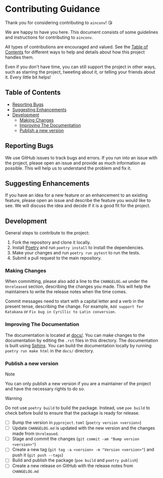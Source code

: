 <!-- omit in toc -->
# Contributing Guidance

Thank you for considering contributing to `ainconv`! 😘

We are happy to have you here. This document consists of some guidelines and instructions for contributing to `ainconv`.

All types of contributions are encouraged and valued. See the [Table of Contents](#table-of-contents) for different ways to help and details about how this project handles them.

Even if you don't have time, you can still support the project in other ways, such as starring the project, tweeting about it, or telling your friends about it. Every little bit helps!

<!-- omit in toc -->
## Table of Contents

- [Reporting Bugs](#reporting-bugs)
- [Suggesting Enhancements](#suggesting-enhancements)
- [Development](#development)
  - [Making Changes](#making-changes)
  - [Improving The Documentation](#improving-the-documentation)
  - [Publish a new version](#publish-a-new-version)

## Reporting Bugs

We use GitHub issues to track bugs and errors. If you run into an issue with the project, please open an issue and provide as much information as possible. This will help us to understand the problem and fix it.

## Suggesting Enhancements

If you have an idea for a new feature or an enhancement to an existing feature, please open an issue and describe the feature you would like to see. We will discuss the idea and decide if it is a good fit for the project.

## Development

General steps to contribute to the project:

1. Fork the repository and clone it locally.
2. Install [Poetry](https://python-poetry.org/docs/) and run `poetry install` to install the dependencies.
3. Make your changes and run `poetry run pytest` to run the tests.
4. Submit a pull request to the main repository.

### Making Changes

When committing, please also add a line to the `CHANGELOG.md` under the `Unreleased` section, describing the changes you made. This will help the maintainers to write the release notes when the time comes.

Commit messages need to start with a capital letter and a verb in the present tense, describing the change. For example, `Add support for Katakana` or `Fix bug in Cyrillic to Latin conversion`.

### Improving The Documentation

The documentation is located at [docs/](docs/). You can make changes to the documentation by editing the `.rst` files in this directory. The documentation is built using [Sphinx](https://www.sphinx-doc.org/en/master/). You can build the documentation locally by running `poetry run make html` in the `docs/` directory.

### Publish a new version
> [!NOTE]  
> You can only publish a new version if you are a maintainer of the project and have the necessary rights to do so.

> [!WARNING]
> Do not use `poetry build` to build the package. Instead, use `poe build` to check before build to ensure that the package is ready for release.

- [ ] Bump the version in `pyproject.toml` (`poetry version <version>`)
- [ ] Update `CHANGELOG.md` is updated with the new version and the changes made from `Unreleased`.
- [ ] Stage and commit the changes (`git commit -am "Bump version <version>"`)
- [ ] Create a new tag (`git tag -a <version> -m "Version <version>"`) and push it (`git push --tags`)
- [ ] Build and publish the package (`poe build` and `poetry publish`)
- [ ] Create a new release on GitHub with the release notes from `CHANGELOG.md`
